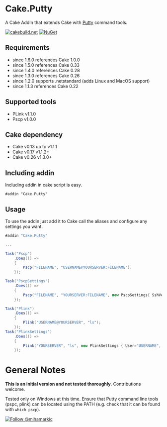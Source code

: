 # Cake.Putty

A Cake AddIn that extends Cake with [Putty](http://www.chiark.greenend.org.uk/~sgtatham/putty/download.html/) command tools.

[![cakebuild.net](https://img.shields.io/badge/WWW-cakebuild.net-blue.svg)](http://cakebuild.net/)
[![NuGet](https://img.shields.io/nuget/v/Cake.Putty.svg)](https://www.nuget.org/packages/Cake.Putty)

## Requirements

- since 1.6.0 references Cake 1.0.0
- since 1.5.0 references Cake 0.33
- since 1.4.0 references Cake 0.28
- since 1.3.0 references Cake 0.26
- since 1.2.0 supports .netstandard (adds Linux and MacOS support)
- since 1.1.3 references Cake 0.22

## Supported tools

- PLink v1.1.0
- Pscp v1.0.0

## Cake dependency
- Cake v0.13 up to v1.1.1
- Cake v0.17 v1.1.2+
- Cake v0.26 v1.3.0+

## Including addin
Including addin in cake script is easy.
```
#addin "Cake.Putty"
```

## Usage

To use the addin just add it to Cake call the aliases and configure any settings you want.

```csharp
#addin "Cake.Putty"

...

Task("Pscp")
    .Does(() => 
    {
        Pscp("FILENAME", "USERNAME@YOURSERVER:FILENAME");
    });

Task("PscpSettings")
    .Does(() => 
    {
        Pscp("FILENAME", "YOURSERVER:FILENAME", new PscpSettings{ SshVersion = SshVersion.V2, User="USERNAME" });
    });

Task("Plink")
    .Does(() =>
    {
        Plink("USERNAME@YOURSERVER", "ls");
    });
Task("PlinkSettings")
    .Does(() =>
    {
        Plink("YOURSERVER", "ls", new PlinkSettings { User="USERNAME", Protocol = PlinkProtocol.Ssh, SshVersion = SshVersion.V2 });
    });
```

# General Notes
**This is an initial version and not tested thoroughly**.
Contributions welcome.

Tested only on Windows at this time. Ensure that Putty command line tools (pspc, plink) can be located using the PATH (e.g. check that it can be found with `which pscp`).

[![Follow @mihamarkic](https://img.shields.io/badge/Twitter-Follow%20%40mihamarkic-blue.svg)](https://twitter.com/intent/follow?screen_name=mihamarkic)
